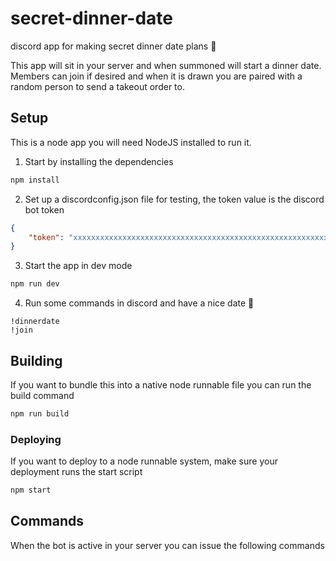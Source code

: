 # secret-dinner-date
discord app for making secret dinner date plans :spaghetti:

This app will sit in your server and when summoned will start a dinner date. 
Members can join if desired and when it is drawn you are paired with a random person to send a takeout order to.

## Setup

This is a node app you will need NodeJS installed to run it.

1. Start by installing the dependencies

```bash
npm install
```

2. Set up a discordconfig.json file for testing, the token value is the discord bot token

```json
{
	"token": "xxxxxxxxxxxxxxxxxxxxxxxxxxxxxxxxxxxxxxxxxxxxxxxxxxxxxxxxxxx"
}
```

3. Start the app in dev mode

```bash
npm run dev
```

4. Run some commands in discord and have a nice date :rose:

```
!dinnerdate
!join
```

## Building

If you want to bundle this into a native node runnable file you can run the build command

```bash
npm run build
```

### Deploying

If you want to deploy to a node runnable system, make sure your deployment runs the start script

```bash
npm start
```

## Commands

When the bot is active in your server you can issue the following commands
